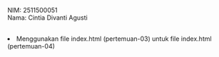 NIM: 2511500051<br>
Nama: Cintia Divanti Agusti<br><br>

<li>Menggunakan file index.html (pertemuan-03) untuk file index.html (pertemuan-04)</li>
</ol>